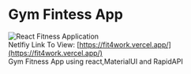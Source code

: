 # Gym Fintess App
![React Fitness Application](https://i.ibb.co/Yt9spGc/image.png)
<br>Netlfiy Link To View: [https://fit4work.vercel.app/](https://fit4work.vercel.app/)<br />
Gym Fitness App using react,MaterialUI and RapidAPI
